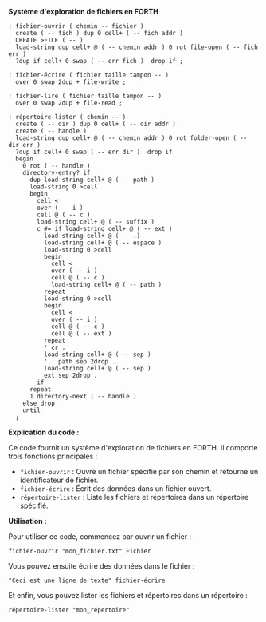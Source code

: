 **Système d'exploration de fichiers en FORTH**

```forth
: fichier-ouvrir ( chemin -- fichier )
  create ( -- fich ) dup 0 cell+ ( -- fich addr )
  CREATE >FILE ( -- )
  load-string dup cell+ @ ( -- chemin addr ) 0 rot file-open ( -- fich err )
  ?dup if cell+ 0 swap ( -- err fich )  drop if ;

: fichier-écrire ( fichier taille tampon -- )
  over 0 swap 2dup + file-write ;

: fichier-lire ( fichier taille tampon -- )
  over 0 swap 2dup + file-read ;

: répertoire-lister ( chemin -- )
  create ( -- dir ) dup 0 cell+ ( -- dir addr )
  create ( -- handle )
  load-string dup cell+ @ ( -- chemin addr ) 0 rot folder-open ( -- dir err )
  ?dup if cell+ 0 swap ( -- err dir )  drop if
  begin
    0 rot ( -- handle )
    directory-entry? if
      dup load-string cell+ @ ( -- path )
      load-string 0 >cell
      begin
        cell <
        over ( -- i )
        cell @ ( -- c )
        load-string cell+ @ ( -- suffix )
        c #= if load-string cell+ @ ( -- ext )
          load-string cell+ @ ( -- .)
          load-string cell+ @ ( -- espace )
          load-string 0 >cell
          begin
            cell <
            over ( -- i )
            cell @ ( -- c )
            load-string cell+ @ ( -- path )
          repeat
          load-string 0 >cell
          begin
            cell <
            over ( -- i )
            cell @ ( -- c )
            cell @ ( -- ext )
          repeat
          ' cr .
          load-string cell+ @ ( -- sep )
          '.' path sep 2drop .
          load-string cell+ @ ( -- sep )
          ext sep 2drop .
        if
      repeat
      1 directory-next ( -- handle )
    else drop
    until
  ;
```

**Explication du code :**

Ce code fournit un système d'exploration de fichiers en FORTH. Il comporte trois fonctions principales :

* `fichier-ouvrir` : Ouvre un fichier spécifié par son chemin et retourne un identificateur de fichier.
* `fichier-écrire` : Écrit des données dans un fichier ouvert.
* `répertoire-lister` : Liste les fichiers et répertoires dans un répertoire spécifié.

**Utilisation :**

Pour utiliser ce code, commencez par ouvrir un fichier :

```forth
fichier-ouvrir "mon_fichier.txt" Fichier
```

Vous pouvez ensuite écrire des données dans le fichier :

```forth
"Ceci est une ligne de texte" fichier-écrire
```

Et enfin, vous pouvez lister les fichiers et répertoires dans un répertoire :

```forth
répertoire-lister "mon_répertoire"
```